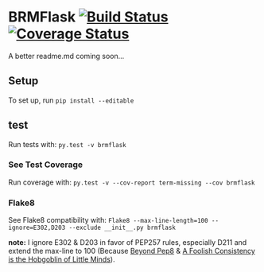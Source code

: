 # BRMFlask [![Build Status](https://travis-ci.org/BRMWebDev/BRMFlask.svg?branch=master)](https://travis-ci.org/BRMWebDev/BRMFlask) [![Coverage Status](https://coveralls.io/repos/github/BRMWebDev/BRMFlask/badge.svg?branch=master)](https://coveralls.io/github/BRMWebDev/BRMFlask?branch=master)

A better readme.md coming soon...

## Setup

To set up, run ```pip install --editable```

## test

Run tests with: ```py.test -v brmflask```


### See Test Coverage

Run coverage with: ```py.test -v --cov-report term-missing --cov brmflask```

### Flake8

See Flake8 compatibility with: ```Flake8 --max-line-length=100 --ignore=E302,D203 --exclude __init__.py brmflask```

**note:** I ignore E302 & D203 in favor of PEP257 rules, especially D211 and extend the max-line to 100 (Because [Beyond Pep8](https://www.youtube.com/watch?v=wf-BqAjZb8M) & [A Foolish Consistency is the Hobgoblin of Little Minds](https://www.python.org/dev/peps/pep-0008/#a-foolish-consistency-is-the-hobgoblin-of-little-minds)).

